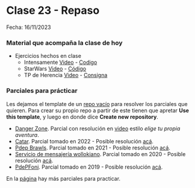 # Clase 23 - Repaso

Fecha: 16/11/2023

### Material que acompaña la clase de hoy

* Ejercicios hechos en clase
  *  Intensamente [Video](https://youtu.be/nLISv9NrWmU) - [Codigo](https://github.com/wollok/ejercicioIntegradorIntensamente)
  *  StarWars [Video](https://youtu.be/SiZPRTnW1d0) - [Código](https://github.com/wollok/EjercicioIntegradorStarWars)
  *  TP de Herencia [Video](https://youtu.be/sPpbUGeIjRM) - [Consigna](https://docs.google.com/document/d/1KldYwUcJFXM1Exgd-GnLj1ha0rqwWzs4ZT8e5_dRdls/edit?usp=sharing)

### Parciales para prácticar

Les dejamos el template de un [repo vacío](https://github.com/pdepjm/2021-o-repoBase) para resolver los parciales que quieren. Para crear su propio repo a partir de este tienen que apretar **Use this template**, y luego en donde dice **Create new repository**.

* [Danger Zone](https://docs.google.com/document/d/e/2PACX-1vRFhr0lXZkZoovSdMhpqNr45HMn6NsuRTsQBJXVCDReAqqcvaOtskwIJCV9K7vIbWAXHlF2gFjaQwD9/pub). Parcial con resolución en [video](https://www.youtube.com/watch?v=Np23xBg2G8A&ab_channel=ParadigmasdeProgramaci%C3%B3n-Mi%C3%A9rcolesTarde) estilo _elige tu propia aventura_.
* [Catar](https://docs.google.com/document/d/1eq-tT2of7Cac-BhaRde-HxqF5wrEtzU4xH-paQ8iXEg/edit#heading=h.9hbhfvv3ym5n). Parcial tomado en 2022 - Posible resolución [acá](https://github.com/pdepjm/2022-o-parcialcatar-asanzo).
* [Pdep Brawls](https://docs.google.com/document/u/1/d/e/2PACX-1vSbhqKLyiv4aRD7cAzI7N0X83rOSXX0jv1M3qjtKVFywhoxQxdZR2eMXPNVEHWivwswRk7WE6Hr6GeY/pub). Parcial tomado en 2021 - Posible resolución [acá](https://github.com/pdepjm/2022-o-simu-lspigariol).
* [Servicio de mensajería wollokiano](https://docs.google.com/document/u/1/d/e/2PACX-1vTiod1ID7UPdUFQcH7nXs1VlKK6d1EW2FuwzbAkG-TvtBteEFPQJ16EfDSbzX-Y5BgDukIJLE0VdsZ0/pub). Parcial tomado en 2020 - Posible resolución [acá](https://github.com/pdepjm/2020-o-parcialMensajeria-solucion).
* [PdePFoni](https://docs.google.com/document/d/1nVLdccfRxa-1mYPtnj2hSlc45UrEn9kljvLZuYGcAnQ/edit). Parcial tomado en 2019 - Posible resolución [acá](https://github.com/pdepjm/2019-o-resolucion-pdepfoni).

 En la [página](https://www.pdep.com.ar/material/parciales) hay más parciales para practicar.
